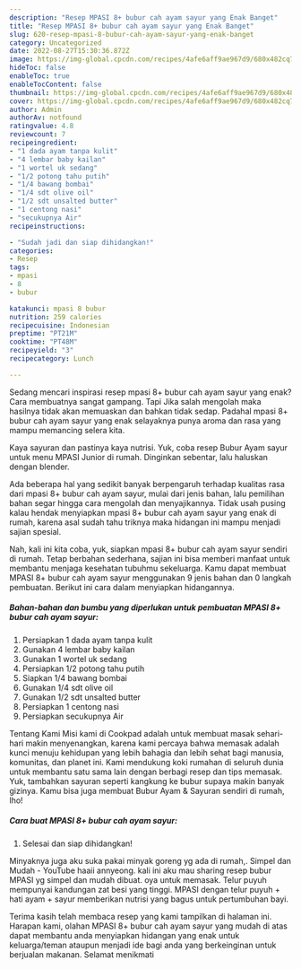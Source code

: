 ```yaml
---
description: "Resep MPASI 8+ bubur cah ayam sayur yang Enak Banget"
title: "Resep MPASI 8+ bubur cah ayam sayur yang Enak Banget"
slug: 620-resep-mpasi-8-bubur-cah-ayam-sayur-yang-enak-banget
category: Uncategorized
date: 2022-08-27T15:30:36.872Z
image: https://img-global.cpcdn.com/recipes/4afe6aff9ae967d9/680x482cq70/mpasi-8-bubur-cah-ayam-sayur-foto-resep-utama.jpg
hideToc: false
enableToc: true
enableTocContent: false
thumbnail: https://img-global.cpcdn.com/recipes/4afe6aff9ae967d9/680x482cq70/mpasi-8-bubur-cah-ayam-sayur-foto-resep-utama.jpg
cover: https://img-global.cpcdn.com/recipes/4afe6aff9ae967d9/680x482cq70/mpasi-8-bubur-cah-ayam-sayur-foto-resep-utama.jpg
author: Admin
authorAv: notfound
ratingvalue: 4.8
reviewcount: 7
recipeingredient:
- "1 dada ayam tanpa kulit"
- "4 lembar baby kailan"
- "1 wortel uk sedang"
- "1/2 potong tahu putih"
- "1/4 bawang bombai"
- "1/4 sdt olive oil"
- "1/2 sdt unsalted butter"
- "1 centong nasi"
- "secukupnya Air"
recipeinstructions:

- "Sudah jadi dan siap dihidangkan!"
categories:
- Resep
tags:
- mpasi
- 8
- bubur

katakunci: mpasi 8 bubur 
nutrition: 259 calories
recipecuisine: Indonesian
preptime: "PT21M"
cooktime: "PT48M"
recipeyield: "3"
recipecategory: Lunch

---
```



Sedang mencari inspirasi resep mpasi 8+ bubur cah ayam sayur yang enak? Cara membuatnya sangat gampang. Tapi Jika salah mengolah maka hasilnya tidak akan memuaskan dan bahkan tidak sedap. Padahal mpasi 8+ bubur cah ayam sayur yang enak selayaknya punya aroma dan rasa yang mampu memancing selera kita.


Kaya sayuran dan pastinya kaya nutrisi. Yuk, coba resep Bubur Ayam sayur untuk menu MPASI Junior di rumah. Dinginkan sebentar, lalu haluskan dengan blender.

Ada beberapa hal yang sedikit banyak berpengaruh terhadap kualitas rasa dari mpasi 8+ bubur cah ayam sayur, mulai dari jenis bahan, lalu pemilihan bahan segar hingga cara mengolah dan menyajikannya. Tidak usah pusing kalau hendak menyiapkan mpasi 8+ bubur cah ayam sayur yang enak di rumah, karena asal sudah tahu triknya maka hidangan ini mampu menjadi sajian spesial.


Nah, kali ini kita coba, yuk, siapkan mpasi 8+ bubur cah ayam sayur sendiri di rumah. Tetap berbahan sederhana, sajian ini bisa memberi manfaat untuk membantu menjaga kesehatan tubuhmu sekeluarga. Kamu dapat membuat MPASI 8+ bubur cah ayam sayur menggunakan 9 jenis bahan dan 0 langkah pembuatan. Berikut ini cara dalam menyiapkan hidangannya.

<!--inarticleads1-->

##### Bahan-bahan dan bumbu yang diperlukan untuk pembuatan MPASI 8+ bubur cah ayam sayur:

1. Persiapkan 1 dada ayam tanpa kulit
1. Gunakan 4 lembar baby kailan
1. Gunakan 1 wortel uk sedang
1. Persiapkan 1/2 potong tahu putih
1. Siapkan 1/4 bawang bombai
1. Gunakan 1/4 sdt olive oil
1. Gunakan 1/2 sdt unsalted butter
1. Persiapkan 1 centong nasi
1. Persiapkan secukupnya Air


Tentang Kami Misi kami di Cookpad adalah untuk membuat masak sehari-hari makin menyenangkan, karena kami percaya bahwa memasak adalah kunci menuju kehidupan yang lebih bahagia dan lebih sehat bagi manusia, komunitas, dan planet ini. Kami mendukung koki rumahan di seluruh dunia untuk membantu satu sama lain dengan berbagi resep dan tips memasak. Yuk, tambahkan sayuran seperti kangkung ke bubur supaya makin banyak gizinya. Kamu bisa juga membuat Bubur Ayam &amp; Sayuran sendiri di rumah, lho! 

<!--inarticleads2-->

##### Cara buat MPASI 8+ bubur cah ayam sayur:


1. Selesai dan siap dihidangkan!

Minyaknya juga aku suka pakai minyak goreng yg ada di rumah,. Simpel dan Mudah - YouTube haaii annyeong. kali ini aku mau sharing resep bubur MPASI yg simpel dan mudah dibuat. oya untuk memasak. Telur puyuh mempunyai kandungan zat besi yang tinggi. MPASI dengan telur puyuh + hati ayam + sayur memberikan nutrisi yang bagus untuk pertumbuhan bayi. 

Terima kasih telah membaca resep yang kami tampilkan di halaman ini. Harapan kami, olahan MPASI 8+ bubur cah ayam sayur yang mudah di atas dapat membantu anda menyiapkan hidangan yang enak untuk keluarga/teman ataupun menjadi ide bagi anda yang berkeinginan untuk berjualan makanan. Selamat menikmati

